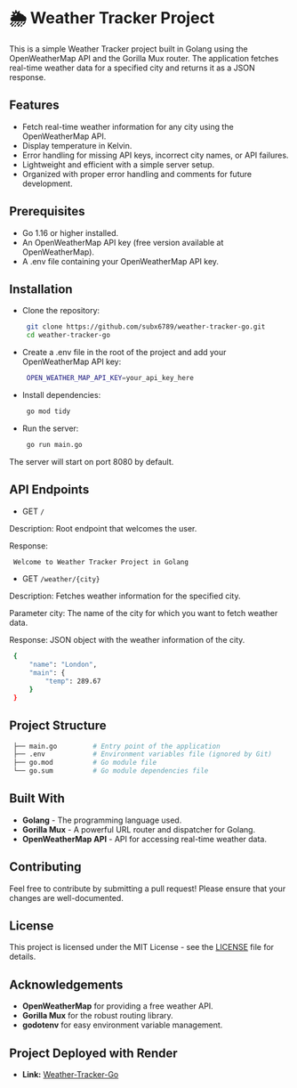 # 🌦️ Weather Tracker Project

This is a simple Weather Tracker project built in Golang using the OpenWeatherMap API and the Gorilla Mux router. The application fetches real-time weather data for a specified city and returns it as a JSON response.

## Features

- Fetch real-time weather information for any city using the OpenWeatherMap API.
- Display temperature in Kelvin.
- Error handling for missing API keys, incorrect city names, or API failures.
- Lightweight and efficient with a simple server setup.
- Organized with proper error handling and comments for future development.

## Prerequisites

- Go 1.16 or higher installed.
- An OpenWeatherMap API key (free version available at OpenWeatherMap).
- A .env file containing your OpenWeatherMap API key.

## Installation

- Clone the repository:

  ```bash
   git clone https://github.com/subx6789/weather-tracker-go.git
   cd weather-tracker-go
  ```

- Create a .env file in the root of the project and add your OpenWeatherMap API key:

  ```bash
   OPEN_WEATHER_MAP_API_KEY=your_api_key_here
  ```

- Install dependencies:

  ```bash
   go mod tidy
  ```

- Run the server:

  ```bash
   go run main.go
  ```

The server will start on port 8080 by default.

## API Endpoints

- GET `/`

Description: Root endpoint that welcomes the user.

Response:

```bash
 Welcome to Weather Tracker Project in Golang
```

- GET `/weather/{city}`

Description: Fetches weather information for the specified city.

Parameter city: The name of the city for which you want to fetch weather data.

Response: JSON object with the weather information of the city.

```bash
 {
     "name": "London",
     "main": {
         "temp": 289.67
     }
 }
```

## Project Structure

```bash
 ├── main.go         # Entry point of the application
 ├── .env            # Environment variables file (ignored by Git)
 ├── go.mod          # Go module file
 └── go.sum          # Go module dependencies file
```

## Built With

- **Golang** - The programming language used.
- **Gorilla Mux** - A powerful URL router and dispatcher for Golang.
- **OpenWeatherMap API** - API for accessing real-time weather data.

## Contributing

Feel free to contribute by submitting a pull request! Please ensure that your changes are well-documented.

## License

This project is licensed under the MIT License - see the [LICENSE](./LICENSE) file for details.

## Acknowledgements

- **OpenWeatherMap** for providing a free weather API.
- **Gorilla Mux** for the robust routing library.
- **godotenv** for easy environment variable management.

## Project Deployed with Render

- **Link:** [Weather-Tracker-Go](https://weather-tracker-go.onrender.com)
